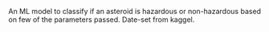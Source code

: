 An ML model to classify if an asteroid is hazardous or non-hazardous based on few of the parameters passed.
Date-set from kaggel.
